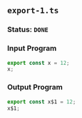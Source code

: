## `export-1.ts`

### Status: `DONE`

### Input Program

```typescript
export const x = 12;
x;
```

### Output Program

```typescript
export const x$1 = 12;
x$1;
```

